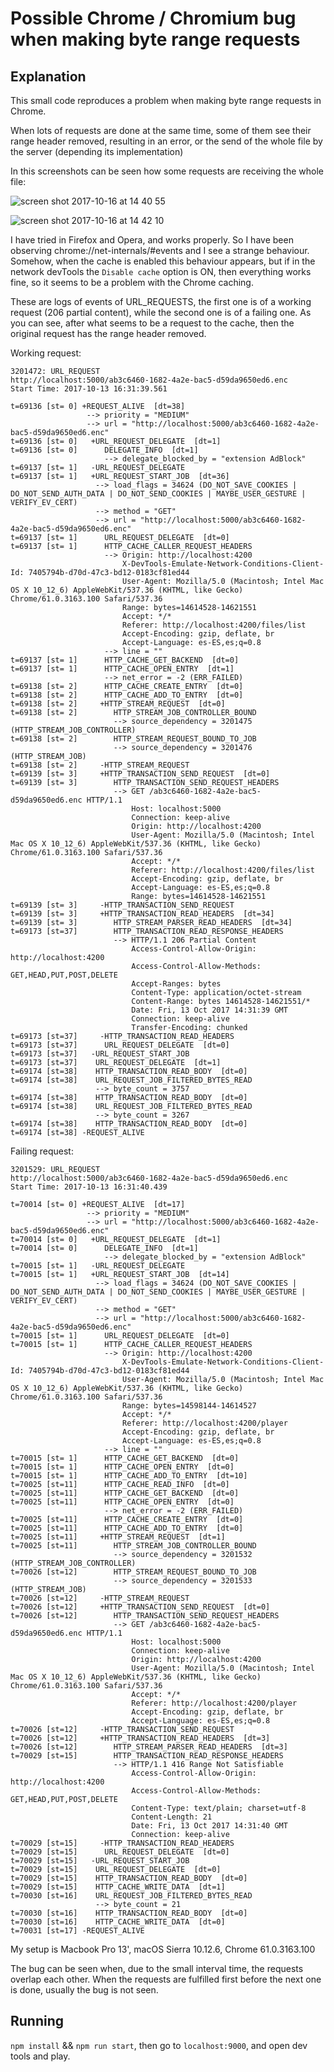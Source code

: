 # Possible Chrome / Chromium bug when making byte range requests

## Explanation

This small code reproduces a problem when making byte range requests in Chrome.

When lots of requests are done at the same time, some of them see their range header
removed, resulting in an error, or the send of the whole file by the server (depending its implementation)

In this screenshots can be seen how some requests are receiving the whole file:

![screen shot 2017-10-16 at 14 40 55](https://user-images.githubusercontent.com/1634229/31612685-deee02fa-b280-11e7-81b5-3c299986bb09.png)

![screen shot 2017-10-16 at 14 42 10](https://user-images.githubusercontent.com/1634229/31612691-e23fbe3a-b280-11e7-9cd2-97a45f6ad67a.png)

I have tried in Firefox and Opera, and works properly. So I have been observing chrome://net-internals/#events and I see a strange behaviour. Somehow, when the cache is enabled this behaviour appears, but if in the network devTools the `Disable cache` option is ON, then everything works fine, so it seems to be a problem with the Chrome caching.

These are logs of events of URL_REQUESTS, the first one is of a working request (206 partial content), while the second one is of a failing one. As you can see, after what seems to be a request to the cache, then the original request has the range header removed.

Working request:
```
3201472: URL_REQUEST
http://localhost:5000/ab3c6460-1682-4a2e-bac5-d59da9650ed6.enc
Start Time: 2017-10-13 16:31:39.561

t=69136 [st= 0] +REQUEST_ALIVE  [dt=38]
                 --> priority = "MEDIUM"
                 --> url = "http://localhost:5000/ab3c6460-1682-4a2e-bac5-d59da9650ed6.enc"
t=69136 [st= 0]   +URL_REQUEST_DELEGATE  [dt=1]
t=69136 [st= 0]      DELEGATE_INFO  [dt=1]
                     --> delegate_blocked_by = "extension AdBlock"
t=69137 [st= 1]   -URL_REQUEST_DELEGATE
t=69137 [st= 1]   +URL_REQUEST_START_JOB  [dt=36]
                   --> load_flags = 34624 (DO_NOT_SAVE_COOKIES | DO_NOT_SEND_AUTH_DATA | DO_NOT_SEND_COOKIES | MAYBE_USER_GESTURE | VERIFY_EV_CERT)
                   --> method = "GET"
                   --> url = "http://localhost:5000/ab3c6460-1682-4a2e-bac5-d59da9650ed6.enc"
t=69137 [st= 1]      URL_REQUEST_DELEGATE  [dt=0]
t=69137 [st= 1]      HTTP_CACHE_CALLER_REQUEST_HEADERS
                     --> Origin: http://localhost:4200
                         X-DevTools-Emulate-Network-Conditions-Client-Id: 7405794b-d70d-47c3-bd12-0183cf81ed44
                         User-Agent: Mozilla/5.0 (Macintosh; Intel Mac OS X 10_12_6) AppleWebKit/537.36 (KHTML, like Gecko) Chrome/61.0.3163.100 Safari/537.36
                         Range: bytes=14614528-14621551
                         Accept: */*
                         Referer: http://localhost:4200/files/list
                         Accept-Encoding: gzip, deflate, br
                         Accept-Language: es-ES,es;q=0.8
                     --> line = ""
t=69137 [st= 1]      HTTP_CACHE_GET_BACKEND  [dt=0]
t=69137 [st= 1]      HTTP_CACHE_OPEN_ENTRY  [dt=1]
                     --> net_error = -2 (ERR_FAILED)
t=69138 [st= 2]      HTTP_CACHE_CREATE_ENTRY  [dt=0]
t=69138 [st= 2]      HTTP_CACHE_ADD_TO_ENTRY  [dt=0]
t=69138 [st= 2]     +HTTP_STREAM_REQUEST  [dt=0]
t=69138 [st= 2]        HTTP_STREAM_JOB_CONTROLLER_BOUND
                       --> source_dependency = 3201475 (HTTP_STREAM_JOB_CONTROLLER)
t=69138 [st= 2]        HTTP_STREAM_REQUEST_BOUND_TO_JOB
                       --> source_dependency = 3201476 (HTTP_STREAM_JOB)
t=69138 [st= 2]     -HTTP_STREAM_REQUEST
t=69139 [st= 3]     +HTTP_TRANSACTION_SEND_REQUEST  [dt=0]
t=69139 [st= 3]        HTTP_TRANSACTION_SEND_REQUEST_HEADERS
                       --> GET /ab3c6460-1682-4a2e-bac5-d59da9650ed6.enc HTTP/1.1
                           Host: localhost:5000
                           Connection: keep-alive
                           Origin: http://localhost:4200
                           User-Agent: Mozilla/5.0 (Macintosh; Intel Mac OS X 10_12_6) AppleWebKit/537.36 (KHTML, like Gecko) Chrome/61.0.3163.100 Safari/537.36
                           Accept: */*
                           Referer: http://localhost:4200/files/list
                           Accept-Encoding: gzip, deflate, br
                           Accept-Language: es-ES,es;q=0.8
                           Range: bytes=14614528-14621551
t=69139 [st= 3]     -HTTP_TRANSACTION_SEND_REQUEST
t=69139 [st= 3]     +HTTP_TRANSACTION_READ_HEADERS  [dt=34]
t=69139 [st= 3]        HTTP_STREAM_PARSER_READ_HEADERS  [dt=34]
t=69173 [st=37]        HTTP_TRANSACTION_READ_RESPONSE_HEADERS
                       --> HTTP/1.1 206 Partial Content
                           Access-Control-Allow-Origin: http://localhost:4200
                           Access-Control-Allow-Methods: GET,HEAD,PUT,POST,DELETE
                           Accept-Ranges: bytes
                           Content-Type: application/octet-stream
                           Content-Range: bytes 14614528-14621551/*
                           Date: Fri, 13 Oct 2017 14:31:39 GMT
                           Connection: keep-alive
                           Transfer-Encoding: chunked
t=69173 [st=37]     -HTTP_TRANSACTION_READ_HEADERS
t=69173 [st=37]      URL_REQUEST_DELEGATE  [dt=0]
t=69173 [st=37]   -URL_REQUEST_START_JOB
t=69173 [st=37]    URL_REQUEST_DELEGATE  [dt=1]
t=69174 [st=38]    HTTP_TRANSACTION_READ_BODY  [dt=0]
t=69174 [st=38]    URL_REQUEST_JOB_FILTERED_BYTES_READ
                   --> byte_count = 3757
t=69174 [st=38]    HTTP_TRANSACTION_READ_BODY  [dt=0]
t=69174 [st=38]    URL_REQUEST_JOB_FILTERED_BYTES_READ
                   --> byte_count = 3267
t=69174 [st=38]    HTTP_TRANSACTION_READ_BODY  [dt=0]
t=69174 [st=38] -REQUEST_ALIVE

```

Failing request:
```
3201529: URL_REQUEST
http://localhost:5000/ab3c6460-1682-4a2e-bac5-d59da9650ed6.enc
Start Time: 2017-10-13 16:31:40.439

t=70014 [st= 0] +REQUEST_ALIVE  [dt=17]
                 --> priority = "MEDIUM"
                 --> url = "http://localhost:5000/ab3c6460-1682-4a2e-bac5-d59da9650ed6.enc"
t=70014 [st= 0]   +URL_REQUEST_DELEGATE  [dt=1]
t=70014 [st= 0]      DELEGATE_INFO  [dt=1]
                     --> delegate_blocked_by = "extension AdBlock"
t=70015 [st= 1]   -URL_REQUEST_DELEGATE
t=70015 [st= 1]   +URL_REQUEST_START_JOB  [dt=14]
                   --> load_flags = 34624 (DO_NOT_SAVE_COOKIES | DO_NOT_SEND_AUTH_DATA | DO_NOT_SEND_COOKIES | MAYBE_USER_GESTURE | VERIFY_EV_CERT)
                   --> method = "GET"
                   --> url = "http://localhost:5000/ab3c6460-1682-4a2e-bac5-d59da9650ed6.enc"
t=70015 [st= 1]      URL_REQUEST_DELEGATE  [dt=0]
t=70015 [st= 1]      HTTP_CACHE_CALLER_REQUEST_HEADERS
                     --> Origin: http://localhost:4200
                         X-DevTools-Emulate-Network-Conditions-Client-Id: 7405794b-d70d-47c3-bd12-0183cf81ed44
                         User-Agent: Mozilla/5.0 (Macintosh; Intel Mac OS X 10_12_6) AppleWebKit/537.36 (KHTML, like Gecko) Chrome/61.0.3163.100 Safari/537.36
                         Range: bytes=14598144-14614527
                         Accept: */*
                         Referer: http://localhost:4200/player
                         Accept-Encoding: gzip, deflate, br
                         Accept-Language: es-ES,es;q=0.8
                     --> line = ""
t=70015 [st= 1]      HTTP_CACHE_GET_BACKEND  [dt=0]
t=70015 [st= 1]      HTTP_CACHE_OPEN_ENTRY  [dt=0]
t=70015 [st= 1]      HTTP_CACHE_ADD_TO_ENTRY  [dt=10]
t=70025 [st=11]      HTTP_CACHE_READ_INFO  [dt=0]
t=70025 [st=11]      HTTP_CACHE_GET_BACKEND  [dt=0]
t=70025 [st=11]      HTTP_CACHE_OPEN_ENTRY  [dt=0]
                     --> net_error = -2 (ERR_FAILED)
t=70025 [st=11]      HTTP_CACHE_CREATE_ENTRY  [dt=0]
t=70025 [st=11]      HTTP_CACHE_ADD_TO_ENTRY  [dt=0]
t=70025 [st=11]     +HTTP_STREAM_REQUEST  [dt=1]
t=70025 [st=11]        HTTP_STREAM_JOB_CONTROLLER_BOUND
                       --> source_dependency = 3201532 (HTTP_STREAM_JOB_CONTROLLER)
t=70026 [st=12]        HTTP_STREAM_REQUEST_BOUND_TO_JOB
                       --> source_dependency = 3201533 (HTTP_STREAM_JOB)
t=70026 [st=12]     -HTTP_STREAM_REQUEST
t=70026 [st=12]     +HTTP_TRANSACTION_SEND_REQUEST  [dt=0]
t=70026 [st=12]        HTTP_TRANSACTION_SEND_REQUEST_HEADERS
                       --> GET /ab3c6460-1682-4a2e-bac5-d59da9650ed6.enc HTTP/1.1
                           Host: localhost:5000
                           Connection: keep-alive
                           Origin: http://localhost:4200
                           User-Agent: Mozilla/5.0 (Macintosh; Intel Mac OS X 10_12_6) AppleWebKit/537.36 (KHTML, like Gecko) Chrome/61.0.3163.100 Safari/537.36
                           Accept: */*
                           Referer: http://localhost:4200/player
                           Accept-Encoding: gzip, deflate, br
                           Accept-Language: es-ES,es;q=0.8
t=70026 [st=12]     -HTTP_TRANSACTION_SEND_REQUEST
t=70026 [st=12]     +HTTP_TRANSACTION_READ_HEADERS  [dt=3]
t=70026 [st=12]        HTTP_STREAM_PARSER_READ_HEADERS  [dt=3]
t=70029 [st=15]        HTTP_TRANSACTION_READ_RESPONSE_HEADERS
                       --> HTTP/1.1 416 Range Not Satisfiable
                           Access-Control-Allow-Origin: http://localhost:4200
                           Access-Control-Allow-Methods: GET,HEAD,PUT,POST,DELETE
                           Content-Type: text/plain; charset=utf-8
                           Content-Length: 21
                           Date: Fri, 13 Oct 2017 14:31:40 GMT
                           Connection: keep-alive
t=70029 [st=15]     -HTTP_TRANSACTION_READ_HEADERS
t=70029 [st=15]      URL_REQUEST_DELEGATE  [dt=0]
t=70029 [st=15]   -URL_REQUEST_START_JOB
t=70029 [st=15]    URL_REQUEST_DELEGATE  [dt=0]
t=70029 [st=15]    HTTP_TRANSACTION_READ_BODY  [dt=0]
t=70029 [st=15]    HTTP_CACHE_WRITE_DATA  [dt=1]
t=70030 [st=16]    URL_REQUEST_JOB_FILTERED_BYTES_READ
                   --> byte_count = 21
t=70030 [st=16]    HTTP_TRANSACTION_READ_BODY  [dt=0]
t=70030 [st=16]    HTTP_CACHE_WRITE_DATA  [dt=0]
t=70031 [st=17] -REQUEST_ALIVE

```

My setup is Macbook Pro 13', macOS Sierra 10.12.6, Chrome 61.0.3163.100

The bug can be seen when, due to the small interval time, the requests overlap each other.
When the requests are fulfilled first before the next one is done, usually the bug is not seen.

## Running

`npm install` && `npm run start`, then go to `localhost:9000`, and open dev tools and play.
